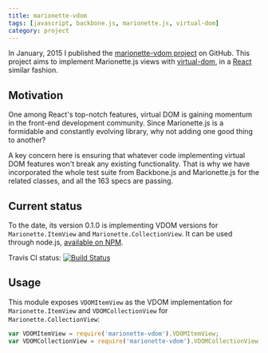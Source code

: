 ```yaml
---
title: marionette-vdom
tags: [javascript, backbone.js, marionette.js, virtual-dom]
category: project
---
```


In January, 2015 I published the [marionette-vdom project](https://github.com/tiagorg/marionette-vdom) on GitHub. This project aims to implement Marionette.js views with [virtual-dom](https://github.com/Matt-Esch/virtual-dom), in a [React](http://facebook.github.io/react/) similar fashion.

## Motivation

One among React's top-notch features, virtual DOM is gaining momentum in the front-end development community. Since Marionette.js is a formidable and constantly evolving library, why not adding one good thing to another?

A key concern here is ensuring that whatever code implementing virtual DOM features won't break any existing functionality. That is why we have incorporated the whole test suite from Backbone.js and Marionette.js for the related classes, and all the 163 specs are passing.

## Current status

To the date, its version 0.1.0 is implementing VDOM versions for ```Marionette.ItemView``` and ```Marionette.CollectionView```. It can be used through node.js, [available on NPM](https://www.npmjs.com/package/marionette-vdom).

Travis CI status: [![Build Status](https://travis-ci.org/tiagorg/marionette-vdom.svg?branch=master)](https://travis-ci.org/tiagorg/marionette-vdom)

## Usage

This module exposes ```VDOMItemView``` as the VDOM implementation for ```Marionette.ItemView``` and ```VDOMCollectionView``` for ```Marionette.CollectionView```:

```javascript
var VDOMItemView = require('marionette-vdom').VDOMItemView;
var VDOMCollectionView = require('marionette-vdom').VDOMCollectionView;
```
